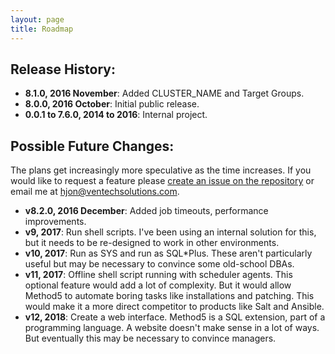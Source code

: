 ```yaml
---
layout: page
title: Roadmap
---
```


Release History:
----------------

* **8.1.0, 2016 November**: Added CLUSTER_NAME and Target Groups.
* **8.0.0, 2016 October**: Initial public release.
* **0.0.1 to 7.6.0, 2014 to 2016**: Internal project.

Possible Future Changes:
------------------------

The plans get increasingly more speculative as the time increases.  If you would like to request a feature please [create an issue on the repository](https://github.com/method5/method5/issues) or email me at hjon@ventechsolutions.com.

* **v8.2.0, 2016 December**: Added job timeouts, performance improvements.
* **v9, 2017**: Run shell scripts.  I've been using an internal solution for this, but it needs to be re-designed to work in other environments.
* **v10, 2017**: Run as SYS and run as SQL\*Plus.  These aren't particularly useful but may be necessary to convince some old-school DBAs.
* **v11, 2017**: Offline shell script running with scheduler agents.  This optional feature would add a lot of complexity.  But it would allow Method5 to automate boring tasks like installations and patching.  This would make it a more direct competitor to products like Salt and Ansible.
* **v12, 2018**: Create a web interface.  Method5 is a SQL extension, part of a programming language.  A website doesn't make sense in a lot of ways.  But eventually this may be necessary to convince managers.
